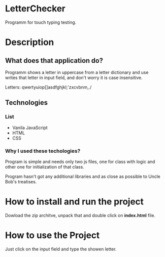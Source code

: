 # LetterChecker

Programm for touch typing testing.

# Description

## What does that application do?

Programm shows a letter in uppercase from a letter dictionary and use writes that letter in input field, and don't worry it is case insensitive.

Letters: qwertyuiop[]asdfghjkl;'zxcvbnm,./

## Technologies

### List
* Vanila JavaScript
* HTML
* CSS

### Why I used these techologies?

Program is simple and needs only two js files, one for class with logic and other one for initialization of that class.

Program hasn't got any additional libraries and as close as possible to Uncle Bob's treatises.

# How to install and run the project

Dowload the zip architve, unpack that and double click on **index.html** file.

# How to use the Project

Just click on the input field and type the showen letter.